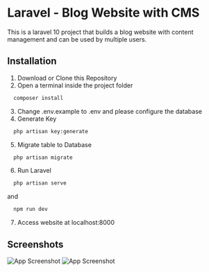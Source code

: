 # Laravel - Blog Website with CMS

This is a laravel 10 project that builds a blog website with content management and can be used by multiple users.

## Installation

1. Download or Clone this Repository
2. Open a terminal inside the project folder

```bash
  composer install
```

3. Change .env.example to .env and please configure the database
4. Generate Key

```bash
  php artisan key:generate
```

5. Migrate table to Database

```bash
  php artisan migrate
```

6. Run Laravel

```bash
  php artisan serve
```

and

```bash
  npm run dev
```

7. Access website at localhost:8000

## Screenshots

![App Screenshot](https://ibb.co.com/wCQDQJ5)
![App Screenshot](https://ibb.co.com/wW61JqQ)
